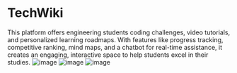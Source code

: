 # TechWiki
This platform offers engineering students coding challenges, video tutorials, and personalized learning roadmaps. With features like progress tracking, competitive ranking, mind maps, and a chatbot for real-time assistance, it creates an engaging, interactive space to help students excel in their studies.
![image](https://github.com/user-attachments/assets/bd169efd-aa40-4bc4-bb2b-7dea576d9b62)
![image](https://github.com/user-attachments/assets/05769ccd-50a5-47eb-b937-7b47b7a15eb0)
![image](https://github.com/user-attachments/assets/16cf02c2-5b32-4d10-a77e-981ab1d60d06)



